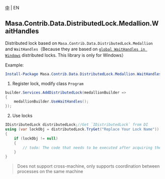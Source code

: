 [中](README.zh-CN.md) | EN

## Masa.Contrib.Data.DistributedLock.Medallion.WaitHandles

Distributed lock based on `Masa.Contrib.Data.DistributedLock.Medallion` and `WaitHandles`（Because they are based on [`global WaitHandles in Windows`](https://learn.microsoft.com/en-us/windows/win32/api/synchapi/nf-synchapi-createeventa?redirectedfrom=MSDN) distributed locks. This library is only for Windows）

Example:

``` powershell
Install-Package Masa.Contrib.Data.DistributedLock.Medallion.WaitHandles
```

1. Register lock, modify class `Program`

``` C#
builder.Services.AddDistributedLock(medallionBuilder =>
{
    medallionBuilder.UseWaitHandles();
});
```

2. Use locks

``` C#
IDistributedLock distributedLock;//Get `IDistributedLock` from DI
using (var lockObj = distributedLock.TryGet("Replace Your Lock Name"))
{
    if (lockObj != null)
    {
        // todo: The code that needs to be executed after acquiring the distributed lock
    }
}
```

> Does not support cross-machine, only supports coordination between processes on the same machine